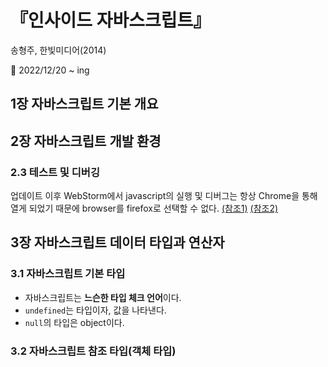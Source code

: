 # 『인사이드 자바스크립트』
송형주, 한빛미디어(2014)   

📝 2022/12/20 ~ ing   

## 1장 자바스크립트 기본 개요   

## 2장 자바스크립트 개발 환경   

### 2.3 테스트 및 디버깅
업데이트 이후 WebStorm에서 javascript의 실행 및 디버그는 항상 Chrome을 통해 열게 되었기 때문에 browser를 firefox로 선택할 수 없다. [(참조1)](https://intellij-support.jetbrains.com/hc/en-us/community/posts/115000493450-How-Do-I-Make-WebStorm-Use-Firefox-Developer-Edition-when-launching-debugger-) [(참조2)](https://www.jetbrains.com/help/webstorm/configuring-javascript-debugger.html)

## 3장 자바스크립트 데이터 타입과 연산자

### 3.1 자바스크립트 기본 타입
* 자바스크립트는 **느슨한 타입 체크 언어**이다.  
* `undefined`는 타입이자, 값을 나타낸다.
* `null`의 타입은 object이다.

### 3.2 자바스크립트 참조 타입(객체 타입)

